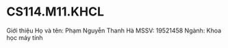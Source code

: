 # CS114.M11.KHCL
Giới thiệu
Họ và tên: Phạm Nguyễn Thanh Hà
MSSV: 19521458
Ngành: Khoa học máy tính
